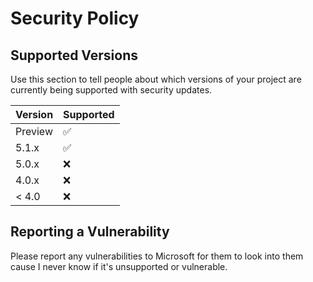 # Security Policy

## Supported Versions

Use this section to tell people about which versions of your project are
currently being supported with security updates.

| Version | Supported          |
| ------- | ------------------ |
| Preview | :white_check_mark: |
| 5.1.x   | :white_check_mark: |
| 5.0.x   | :x:                |
| 4.0.x   | :x:                |
| < 4.0   | :x:                |

## Reporting a Vulnerability

Please report any vulnerabilities to Microsoft for them to look into them cause I never know if it's unsupported or vulnerable.
